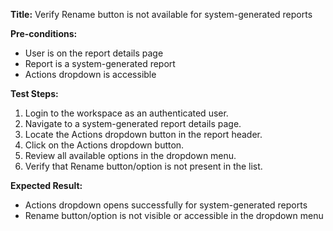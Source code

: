 **Title:** Verify Rename button is not available for system-generated reports

**Pre-conditions:**
* User is on the report details page
* Report is a system-generated report
* Actions dropdown is accessible

**Test Steps:**
1. Login to the workspace as an authenticated user.
2. Navigate to a system-generated report details page.
3. Locate the Actions dropdown button in the report header.
4. Click on the Actions dropdown button.
5. Review all available options in the dropdown menu.
6. Verify that Rename button/option is not present in the list.

**Expected Result:**
* Actions dropdown opens successfully for system-generated reports
* Rename button/option is not visible or accessible in the dropdown menu